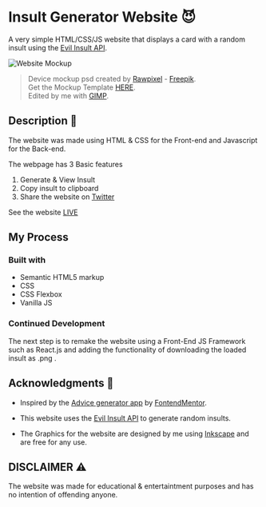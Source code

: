 # Insult Generator Website 😈

A very simple HTML/CSS/JS website that displays a card with a random insult using the [Evil Insult API](http://evilinsult.com/).

![Website Mockup](assets/images/insultGeneratorMockup.png "Website Mockup")

> Device mockup psd created by [Rawpixel](http://rawpixel.com/) - [Freepik](http://www.freepik.com/).
<br/> Get the Mockup Template [HERE](https://www.freepik.com/free-psd/digital-devices-screen-editable_16303836.htm).
<br/> Edited by me with [GIMP](https://www.gimp.org/).

## Description 📓

The website was made using HTML & CSS for the Front-end and Javascript for the Back-end.

The webpage has 3 Basic features
1. Generate & View Insult
2. Copy insult to clipboard
3. Share the website on [Twitter](https://twitter.com/)

See the website [LIVE](https://archontiskostis.github.io/Insult-Generator-Website/)

## My Process
### Built with
* Semantic HTML5 markup
* CSS
* CSS Flexbox
* Vanilla JS

### Continued Development
The next step is to remake the website using a Front-End JS Framework such as React.js and adding the functionality of downloading the loaded insult as .png .

## Acknowledgments 🌟

* Inspired by the [Advice generator app](https://frontendmentor.io/challenges/advice-generator-app-QdUG-13db) by [FontendMentor](https://frontendmentor.io).

* This website uses the [Evil Insult API](http://evilinsult.com/) to generate random insults.

* The Graphics for the website are designed by me using [Inkscape](http://https://inkscape.org//) and are free for any use.

## DISCLAIMER ⚠️
The website was made for educational & entertaintment purposes and has no intention of offending anyone.